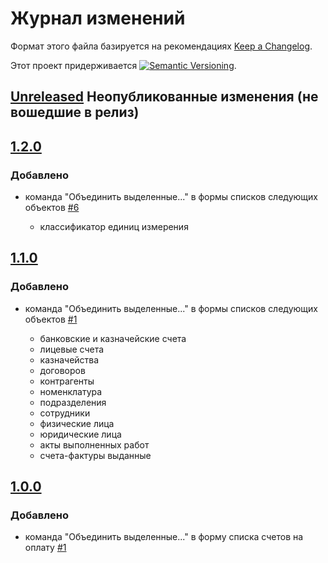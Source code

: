 # Журнал изменений

Формат этого файла базируется на рекомендациях
[Keep a Changelog](https://keepachangelog.com/ru/1.0.0/).

Этот проект придерживается
[![Semantic Versioning](https://img.shields.io/static/v1?label=Semantic%20Versioning&message=v2.0.0&color=green&logo=semver)](https://semver.org/lang/ru/spec/v2.0.0.html).

## [Unreleased] Неопубликованные изменения (не вошедшие в релиз)

## [1.2.0]

### Добавлено

- команда "Объединить выделенные..." в формы списков следующих объектов
  [#6](https://github.com/csm-ivanovo-ru/1s-BGU2-ext/issues/6)

  - классификатор единиц измерения

## [1.1.0]

### Добавлено

- команда "Объединить выделенные..." в формы списков следующих объектов
  [#1](https://github.com/csm-ivanovo-ru/1s-BGU2-ext/issues/1)

  - банковские и казначейские счета
  - лицевые счета
  - казначейства
  - договоров
  - контрагенты
  - номенклатура
  - подразделения
  - сотрудники
  - физические лица
  - юридические лица
  - акты выполненных работ
  - счета-фактуры выданные

## [1.0.0]

### Добавлено

- команда "Объединить выделенные..." в форму списка счетов на оплату
  [#1](https://github.com/csm-ivanovo-ru/1s-BGU2-ext/issues/1)

[Unreleased]: https://github.com/csm-ivanovo-ru/1s-BGU2-ext/compare/1.2.0...HEAD
[1.2.0]: https://github.com/csm-ivanovo-ru/1s-BGU2-ext/compare/1.1.0...1.2.0
[1.1.0]: https://github.com/csm-ivanovo-ru/1s-BGU2-ext/compare/1.0.0...1.1.0
[1.0.0]: https://github.com/csm-ivanovo-ru/1s-BGU2-ext/releases/tag/1.0.0
